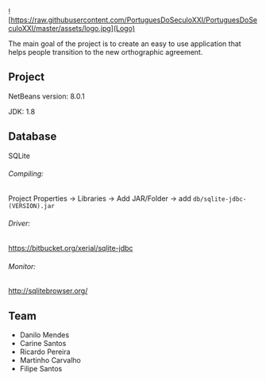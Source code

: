 ![https://raw.githubusercontent.com/PortuguesDoSeculoXXI/PortuguesDoSeculoXXI/master/assets/logo.jpg](Logo)

The main goal of the project is to create an easy to use application that helps people transition to the new orthographic agreement.

## Project

NetBeans version: 8.0.1

JDK: 1.8

## Database
SQLite

###### Compiling:
Project Properties -> Libraries -> Add JAR/Folder -> add `db/sqlite-jdbc-(VERSION).jar`

###### Driver:
https://bitbucket.org/xerial/sqlite-jdbc

###### Monitor:
http://sqlitebrowser.org/


## Team

 - Danilo Mendes
 - Carine Santos
 - Ricardo Pereira
 - Martinho Carvalho
 - Filipe Santos
